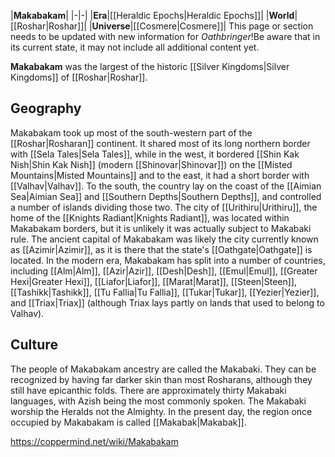 |**Makabakam**|
|-|-|
|**Era**|[[Heraldic Epochs\|Heraldic Epochs]]|
|**World**|[[Roshar\|Roshar]]|
|**Universe**|[[Cosmere\|Cosmere]]|
This page or section needs to be updated with new information for *Oathbringer*!Be aware that in its current state, it may not include all additional content yet.

**Makabakam** was the largest of the historic [[Silver Kingdoms\|Silver Kingdoms]] of [[Roshar\|Roshar]].

## Geography
Makabakam took up most of the south-western part of the [[Roshar\|Rosharan]] continent. It shared most of its long northern border with [[Sela Tales\|Sela Tales]], while in the west, it bordered [[Shin Kak Nish\|Shin Kak Nish]] (modern [[Shinovar\|Shinovar]]) on the [[Misted Mountains\|Misted Mountains]] and to the east, it had a short border with [[Valhav\|Valhav]]. To the south, the country lay on the coast of the [[Aimian Sea\|Aimian Sea]] and [[Southern Depths\|Southern Depths]], and controlled a number of islands dividing those two.
The city of [[Urithiru\|Urithiru]], the home of the [[Knights Radiant\|Knights Radiant]], was located within Makabakam borders, but it is unlikely it was actually subject to Makabaki rule. The ancient capital of Makabakam was likely the city currently known as [[Azimir\|Azimir]], as it is there that the state's [[Oathgate\|Oathgate]] is located.
In the modern era, Makabakam has split into a number of countries, including [[Alm\|Alm]], [[Azir\|Azir]], [[Desh\|Desh]], [[Emul\|Emul]], [[Greater Hexi\|Greater Hexi]], [[Liafor\|Liafor]], [[Marat\|Marat]], [[Steen\|Steen]], [[Tashikk\|Tashikk]], [[Tu Fallia\|Tu Fallia]], [[Tukar\|Tukar]], [[Yezier\|Yezier]], and [[Triax\|Triax]] (although Triax lays partly on lands that used to belong to Valhav).

## Culture
The people of Makabakam ancestry are called the Makabaki. They can be recognized by having far darker skin than most Rosharans, although they still have epicanthic folds. There are approximately thirty Makabaki languages, with Azish being the most commonly spoken. The Makabaki worship the Heralds not the Almighty.
In the present day, the region once occupied by Makabakam is called [[Makabak\|Makabak]].



https://coppermind.net/wiki/Makabakam